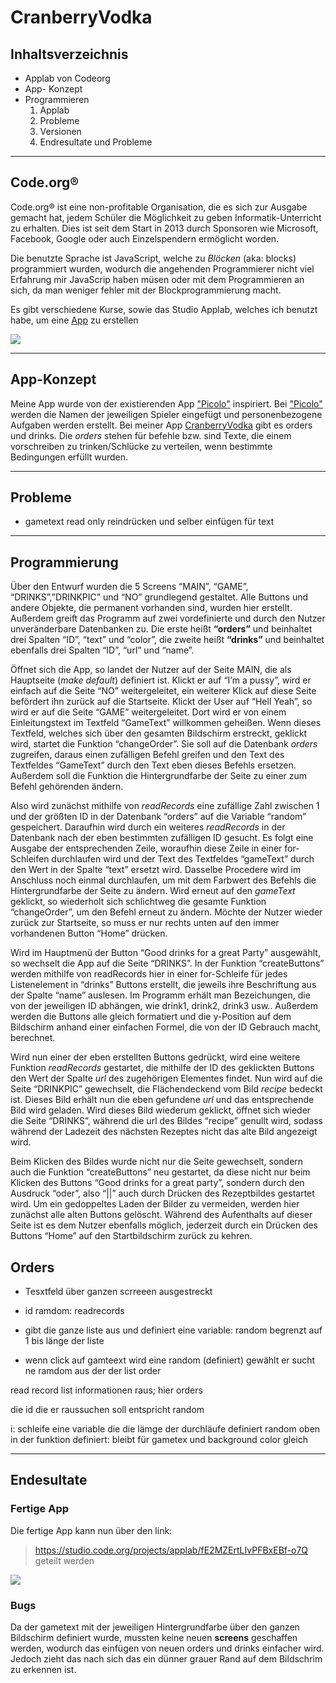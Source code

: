 # CranberryVodka

## Inhaltsverzeichnis

- Applab von Codeorg
- App- Konzept
- Programmieren
  1. Applab
  2. Probleme
  3. Versionen
  4. Endresultate und Probleme
  
  

___________________

## Code.org®

Code.org® ist eine non-profitable Organisation, die es sich zur Ausgabe gemacht hat, jedem Schüler die Möglichkeit zu geben Informatik-Unterricht zu erhalten. Dies ist seit dem Start in 2013 durch Sponsoren wie Microsoft, Facebook, Google oder auch Einzelspendern ermöglicht worden. 

Die benutzte Sprache ist JavaScript, welche zu *Blöcken* (aka: blocks) programmiert wurden, wodurch die angehenden Programmierer nicht viel Erfahrung mir JavaScrip haben müsen oder mit dem Programmieren an sich, da man weniger fehler mit der Blockprogrammierung macht. 



Es gibt verschiedene Kurse, sowie das Studio Applab, welches ich benutzt habe, um eine [App](https://code.org/educate/applab) zu erstellen 




![](https://github.com/thaomipham/CranberryVodka/blob/master/Screenshot%202016-11-27%2019.32.17.png)
__________________

## App-Konzept

Meine App wurde von der existierenden App ["Picolo"](https://play.google.com/store/apps/details?id=com.picolo.android&hl=de) inspiriert. Bei ["Picolo"](https://play.google.com/store/apps/details?id=com.picolo.android&hl=de) werden die Namen der jeweiligen Spieler eingefügt und personenbezogene Aufgaben werden erstellt. Bei meiner App [CranberryVodka](https://studio.code.org/projects/applab/fE2MZErtLIvPFBxEBf-o7Q) gibt es orders  und drinks. Die *orders* stehen für befehle bzw. sind Texte, die einem vorschreiben zu trinken/Schlücke zu verteilen, wenn bestimmte Bedingungen erfüllt wurden.



_________

## Probleme


- gametext
read only reindrücken und selber einfügen für text

______

## Programmierung

Über den Entwurf wurden die 5 Screens “MAIN”, “GAME”, “DRINKS”,”DRINKPIC” und “NO” grundlegend gestaltet. Alle Buttons und andere Objekte, die permanent vorhanden sind, wurden hier erstellt. Außerdem greift das Programm auf zwei vordefinierte und durch den Nutzer unveränderbare Datenbanken zu. Die erste heißt **“orders”** und beinhaltet drei Spalten “ID”, “text” und “color”, die zweite heißt **“drinks”** und beinhaltet ebenfalls drei Spalten “ID”, “url” und “name”.


Öffnet sich die App, so landet der Nutzer auf der Seite MAIN, die als Hauptseite (*make default*) definiert ist. Klickt er auf “I’m a pussy”, wird er einfach auf die Seite “NO” weitergeleitet, ein weiterer Klick auf diese Seite befördert ihn zurück auf die Startseite. 
Klickt der User auf “Hell Yeah”, so wird er auf die Seite “GAME” weitergeleitet. Dort wird er von einem Einleitungstext im Textfeld “GameText” willkommen geheißen. Wenn dieses Textfeld, welches sich über den gesamten Bildschirm erstreckt, geklickt wird, startet die Funktion “changeOrder”. Sie soll auf die Datenbank *orders* zugreifen, daraus einen zufälligen Befehl greifen und den Text des Textfeldes “GameText” durch den Text eben dieses Befehls ersetzen. Außerdem soll die Funktion die Hintergrundfarbe der Seite zu einer zum Befehl gehörenden ändern.


Also wird zunächst mithilfe von *readRecords* eine zufällige Zahl zwischen 1 und der größten ID in der Datenbank “orders” auf die Variable “random” gespeichert. Daraufhin wird durch ein weiteres *readRecords* in der Datenbank nach der eben bestimmten zufälligen ID gesucht. Es folgt eine Ausgabe der entsprechenden Zeile, woraufhin diese Zeile in einer for-Schleifen durchlaufen wird und der Text des Textfeldes “gameText” durch den Wert in der Spalte “text” ersetzt wird. 
Dasselbe Procedere wird im Anschluss noch einmal durchlaufen, um mit dem Farbwert des Befehls die Hintergrundfarbe der Seite zu ändern.
Wird erneut auf den *gameText* geklickt, so wiederholt sich schlichtweg die gesamte Funktion “changeOrder”, um den Befehl erneut zu ändern. Möchte der Nutzer wieder zurück zur Startseite, so muss er nur rechts unten auf den immer vorhandenen Button “Home” drücken.


Wird im Hauptmenü der Button “Good drinks for a great Party” ausgewählt, so wechselt die App auf die Seite “DRINKS”.
In der Funktion “createButtons” werden mithilfe von readRecords hier in einer for-Schleife für jedes Listenelement in “drinks” Buttons erstellt, die jeweils ihre Beschriftung aus der Spalte “name” auslesen. Im Programm erhält man Bezeichungen, die von der jeweiligen ID abhängen, wie drink1, drink2, drink3 usw.. Außerdem werden die Buttons alle gleich formatiert und die y-Position auf dem Bildschirm anhand einer einfachen Formel, die von der ID Gebrauch macht, berechnet.
	
Wird nun einer der eben erstellten Buttons gedrückt, wird eine weitere Funktion *readRecords* gestartet, die mithilfe der ID des geklickten Buttons den Wert der Spalte *url* des zugehörigen Elementes findet. Nun wird auf die Seite “DRINKPIC” gewechselt, die Flächendeckend vom Bild *recipe* bedeckt ist. Dieses Bild erhält nun die eben gefundene *url* und das entsprechende Bild wird geladen. Wird dieses Bild wiederum geklickt, öffnet sich wieder die Seite “DRINKS”, während die url des Bildes “recipe” genullt wird, sodass während der Ladezeit des nächsten Rezeptes nicht das alte Bild angezeigt wird.


Beim Klicken des Bildes wurde nicht nur die Seite gewechselt, sondern auch die Funktion “createButtons” neu gestartet, da diese nicht nur beim Klicken des Buttons “Good drinks for a great party”, sondern durch den Ausdruck “oder”, also “||” auch durch Drücken des Rezeptbildes gestartet wird. Um ein gedoppeltes Laden der Bilder zu vermeiden, werden hier zunächst alle alten Buttons gelöscht. Während des Aufenthalts auf dieser Seite ist es dem Nutzer ebenfalls möglich, jederzeit durch ein Drücken des Buttons “Home” auf den Startbildschirm zurück zu kehren.

## Orders

- Tesxtfeld über ganzen scrreeen ausgestreckt
- id ramdom: readrecords

-  gibt die ganze liste aus und definiert eine variable: random begrenzt auf 1 bis länge der liste


- wenn click auf gamteext
wird eine random (definiert) gewählt
er sucht ne ramdom aus der der list order
  
read record list informationen raus; hier orders

die id die er raussuchen soll entspricht random 

i: schleife eine variable die die lämge der durchläufe definiert
random oben in der funktion definiert: bleibt für gametex und background color gleich





_____________


## Endesultate

### Fertige App

Die fertige App kann nun über den link: 
> https://studio.code.org/projects/applab/fE2MZErtLIvPFBxEBf-o7Q
 geteilt werden
 
![](https://github.com/thaomipham/CranberryVodka/blob/master/iphonescreenshotapplab.PNG) 
### Bugs

Da der gametext mit der jeweiligen Hintergrundfarbe über den ganzen Bildschirm definiert wurde, mussten keine neuen **screens** geschaffen werden, wodurch das einfügen von neuen orders und drinks einfacher wird. Jedoch zieht das nach sich das ein dünner grauer Rand auf dem Bildschrim zu erkennen ist.





